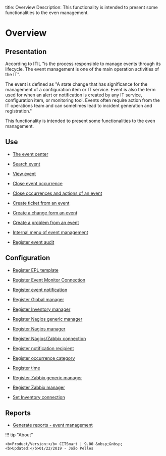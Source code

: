 title: Overview
Description: This functionality is intended to present some functionalities to the even management.
# Overview

Presentation
----------------

According to ITIL "is the process responsible to manage events through its
lifecycle. The event management is one of the main operation activities of the
IT".

The event is defined as "A state change that has significance for the management
of a configuration item or IT service. Event is also the term used for when an
alert or notification is created by any IT service, configuration item, or
monitoring tool. Events often require action from the IT operations team and can
sometimes lead to incident generation and registration."

This functionality is intended to present some functionalities to the even
management.

Use
-------

- [The event center](/en-us/citsmart-platform-8/processes/event/use/the-event-center.html)

- [Search event](/en-us/citsmart-platform-8/processes/event/use/search-event.html)

- [View event](/en-us/citsmart-platform-8/processes/event/use/view-event.html)

- [Close event occurrence](/en-us/citsmart-platform-8/processes/event/use/close-event-occurrence.html)

- [Close occurrences and actions of an event](/en-us/citsmart-platform-8/processes/event/use/close-occurences-and-actions.html)

- [Create ticket from an event](/en-us/citsmart-platform-8/processes/event/use/create-ticket-from-an-event.html)

- [Create a change form an event](/en-us/citsmart-platform-8/processes/event/use/create-change-from-an-event.html)

- [Create a problem from an event](/en-us/citsmart-platform-8/processes/event/use/create-a-problem-from-an-event.html)

- [Internal menu of event management](/en-us/citsmart-platform-8/processes/event/use/internal-menu-of-event.html)

- [Register event audit](/en-us/citsmart-platform-8/processes/event/use/register-event-audit.html)

Configuration
-----------------

- [Register EPL template](/en-us/citsmart-platform-8/processes/event/configuration/register-epl-template.html)

- [Register Event Monitor Connection](/en-us/citsmart-platform-8/processes/event/configuration/register-event-monitor-connection.html)

- [Register event notification](/en-us/citsmart-platform-8/processes/event/configuration/register-event-notification.html)

- [Register Global manager](/en-us/citsmart-platform-8/processes/event/configuration/register-global-manager.html)

- [Register Inventory manager](/en-us/citsmart-platform-8/processes/event/configuration/register-inventory-manager.html)

- [Register Nagios generic manager](/en-us/citsmart-platform-8/processes/event/configuration/register-nagios-generic-manager.html)

- [Register Nagios manager](/en-us/citsmart-platform-8/processes/event/configuration/register-nagios-manager.html)

- [Register Nagios/Zabbix connection](/en-us/citsmart-platform-8/processes/event/configuration/register-nagios-zabbix-connection.html)

- [Register notification recipient](/en-us/citsmart-platform-8/processes/event/configuration/register-notification-recipient.html)

- [Register occurrence category](/en-us/citsmart-platform-8/processes/event/configuration/register-occurence-category.html)

- [Register time](/en-us/citsmart-platform-8/processes/event/configuration/register-time.html)

- [Register Zabbix generic manager](/en-us/citsmart-platform-8/processes/event/configuration/register-zabbix-generic-manager.html)

- [Register Zabbix manager](/en-us/citsmart-platform-8/processes/event/configuration/register-zabbix-manager.html)

- [Set Inventory connection](/en-us/citsmart-platform-8/processes/event/configuration/set-inventory-connection.html)

Reports
-----------

- [Generate reports - event management](/en-us/citsmart-platform-8/processes/event/use/generate-reports-event-management.html)  

!!! tip "About"

    <b>Product/Version:</b> CITSmart | 9.00 &nbsp;&nbsp;
    <b>Updated:</b>01/22/2019 - João Pelles  
	

